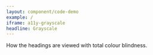 ```yaml
---
layout: component/code-demo
example: /
iframe: a11y-grayscale
headline: Grayscale
---
```


How the headings are viewed with total colour blindness.
